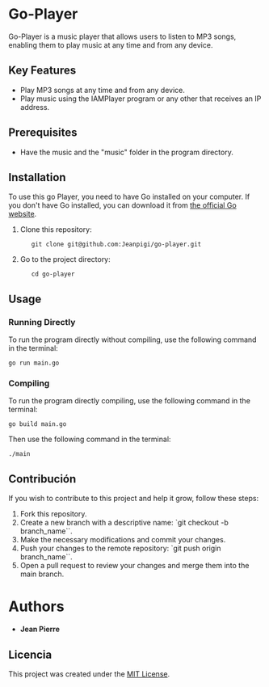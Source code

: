 # Go-Player

Go-Player is a music player that allows users to listen to MP3 songs, enabling them to play music at any time and from any device.

## Key Features

- Play MP3 songs at any time and from any device.
- Play music using the IAMPlayer program or any other that receives an IP address.

## Prerequisites

- Have the music and the "music" folder in the program directory.

## Installation

To use this go Player, you need to have Go installed on your computer. If you don't have Go installed, you can download it from [the official Go website](https://golang.org/dl/).

1. Clone this repository:

   ```
      git clone git@github.com:Jeanpigi/go-player.git
   ```

2. Go to the project directory:

   ```
      cd go-player
   ```

## Usage

### Running Directly

To run the program directly without compiling, use the following command in the terminal:

    go run main.go

### Compiling

To run the program directly compiling, use the following command in the terminal:

    go build main.go

Then use the following command in the terminal:

    ./main

## Contribución

If you wish to contribute to this project and help it grow, follow these steps:

1. Fork this repository.
2. Create a new branch with a descriptive name: `git checkout -b branch_name``.
3. Make the necessary modifications and commit your changes.
4. Push your changes to the remote repository: `git push origin branch_name``.
5. Open a pull request to review your changes and merge them into the main branch.

# Authors

- **Jean Pierre**

## Licencia

This project was created under the [MIT License](https://opensource.org/licenses/MIT).

